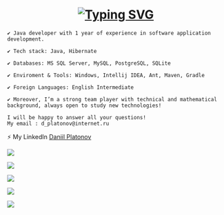 <!--
**DaniilPLatonov/DaniilPLatonov** is a ✨ _special_ ✨ repository because its `README.md` (this file) appears on your GitHub profile.

Here are some ideas to get you started:

- 🔭 I’m currently working on ...
- 🌱 I’m currently learning ...
- 👯 I’m looking to collaborate on ...
- 🤔 I’m looking for help with ...
- 💬 Ask me about ...
- 📫 How to reach me: ...
- 😄 Pronouns: ...
- ⚡ Fun fact: ...
-->
 
<h1 align="center"><a href="https://git.io/typing-svg"><img src="https://readme-typing-svg.demolab.com?font=Fira+Code&size=24&pause=1000&color=000000&width=435&lines=Hi+there%2C+I'm+Daniil" alt="Typing SVG" /></a> 
</h1>


    ✔️ Java developer with 1 year of experience in software application development. 

    ✔️ Tech stack: Java, Hibernate

    ✔️ Databases: MS SQL Server, MySQL, PostgreSQL, SQLite
    
    ✔️ Enviroment & Tools: Windows, Intellij IDEA, Ant, Maven, Gradle
    
    ✔️ Foreign Languages: English Intermediate

    ✔️ Moreover, I’m a strong team player with technical and mathematical background, always open to study new technologies!

    I will be happy to answer all your questions! 
    My email : d_platonov@internet.ru
   ⚡ My LinkedIn [Daniil Platonov](https://www.linkedin.com/in/daniil-platonov-589872263)
    

![](https://github-profile-summary-cards.vercel.app/api/cards/profile-details?username=DaniilPlatonov&theme=dracula)

![](https://github-profile-summary-cards.vercel.app/api/cards/most-commit-language?username=DaniilPlatonov&theme=dracula)

![](https://github-profile-summary-cards.vercel.app/api/cards/repos-per-language?username=DaniilPlatonov&theme=dracula)

![](https://github-profile-summary-cards.vercel.app/api/cards/stats?username=DaniilPlatonov&theme=dracula)

![](https://github-profile-summary-cards.vercel.app/api/cards/productive-time?username=DaniilPlatonov&theme=dracula)

